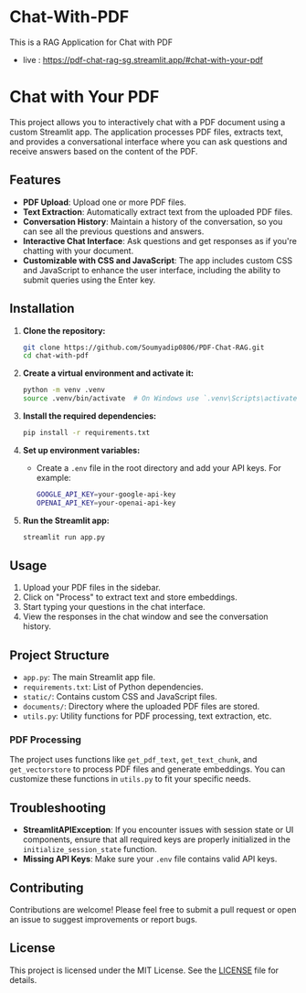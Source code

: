# Chat-With-PDF
This is a RAG Application for Chat with PDF
- live : https://pdf-chat-rag-sg.streamlit.app/#chat-with-your-pdf

# Chat with Your PDF

This project allows you to interactively chat with a PDF document using a custom Streamlit app. The application processes PDF files, extracts text, and provides a conversational interface where you can ask questions and receive answers based on the content of the PDF.

## Features

- **PDF Upload**: Upload one or more PDF files.
- **Text Extraction**: Automatically extract text from the uploaded PDF files.
- **Conversation History**: Maintain a history of the conversation, so you can see all the previous questions and answers.
- **Interactive Chat Interface**: Ask questions and get responses as if you're chatting with your document.
- **Customizable with CSS and JavaScript**: The app includes custom CSS and JavaScript to enhance the user interface, including the ability to submit queries using the Enter key.

## Installation

1. **Clone the repository:**

    ```bash
    git clone https://github.com/Soumyadip0806/PDF-Chat-RAG.git
    cd chat-with-pdf
    ```

2. **Create a virtual environment and activate it:**

    ```bash
    python -m venv .venv
    source .venv/bin/activate  # On Windows use `.venv\Scripts\activate`
    ```

3. **Install the required dependencies:**

    ```bash
    pip install -r requirements.txt
    ```

4. **Set up environment variables:**

    - Create a `.env` file in the root directory and add your API keys. For example:
    
      ```bash
      GOOGLE_API_KEY=your-google-api-key
      OPENAI_API_KEY=your-openai-api-key
      ```

5. **Run the Streamlit app:**

    ```bash
    streamlit run app.py
    ```

## Usage

1. Upload your PDF files in the sidebar.
2. Click on "Process" to extract text and store embeddings.
3. Start typing your questions in the chat interface.
4. View the responses in the chat window and see the conversation history.

## Project Structure

- `app.py`: The main Streamlit app file.
- `requirements.txt`: List of Python dependencies.
- `static/`: Contains custom CSS and JavaScript files.
- `documents/`: Directory where the uploaded PDF files are stored.
- `utils.py`: Utility functions for PDF processing, text extraction, etc.


### PDF Processing

The project uses functions like `get_pdf_text`, `get_text_chunk`, and `get_vectorstore` to process PDF files and generate embeddings. You can customize these functions in `utils.py` to fit your specific needs.

## Troubleshooting

- **StreamlitAPIException**: If you encounter issues with session state or UI components, ensure that all required keys are properly initialized in the `initialize_session_state` function.
- **Missing API Keys**: Make sure your `.env` file contains valid API keys.

## Contributing

Contributions are welcome! Please feel free to submit a pull request or open an issue to suggest improvements or report bugs.

## License

This project is licensed under the MIT License. See the [LICENSE](LICENSE) file for details.



